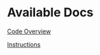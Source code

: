# Available Docs

[Code Overview](https://github.com/ginggk/Base-Camp-Nomination-Spring/blob/master/docs/code-overview.md)

[Instructions](https://github.com/ginggk/Base-Camp-Nomination-Spring/blob/master/docs/instructions.md)

